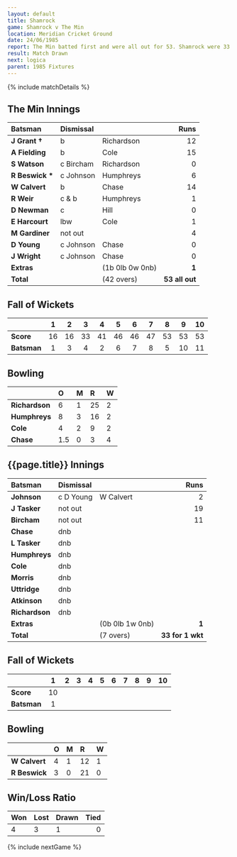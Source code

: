 ```yaml
---
layout: default
title: Shamrock
game: Shamrock v The Min
location: Meridian Cricket Ground
date: 24/06/1985
report: The Min batted first and were all out for 53. Shamrock were 33 for 1 when rain stopped play.
result: Match Drawn
next: logica
parent: 1985 Fixtures
---
```


{% include matchDetails %}

## The Min Innings

| Batsman | Dismissal |  | Runs |
|:---|:---|---|---:|
| **J Grant &#8224;** | b | Richardson | 12 |
| **A Fielding** | b | Cole | 15 |
| **S Watson** | c Bircham | Richardson | 0 |
| **R Beswick &#42;** | c Johnson | Humphreys | 6 |
| **W Calvert** | b  | Chase | 14 |
| **R Weir** | c & b | Humphreys | 1 |
| **D Newman** | c | Hill | 0 |
| **E Harcourt** | lbw | Cole | 1 |
| **M Gardiner** | not out |  | 4 |
| **D Young** | c Johnson | Chase | 0 |
| **J Wright** | c Johnson | Chase | 0 |
| **Extras** | | (1b 0lb 0w 0nb) | **1** |
| **Total** | | (42 overs) | **53 all out** |

## Fall of Wickets

| | 1 | 2 | 3 | 4 | 5 | 6 | 7 | 8 | 9 | 10 |
|---|:---:|:---:|:---:|:---:|:---:|:---:|:---:|:---:|:---:|:---:|
| **Score** | 16 | 16 | 33 | 41 | 46 | 46 | 47 | 53 | 53 | 53 |
| **Batsman** | 1 | 3 | 4 | 2 | 6 | 7 | 8 | 5 | 10 | 11 |

## Bowling

| | O | M | R | W |
|---|:---|:---|:---|:---|
| **Richardson** | 6 | 1 | 25 | 2 |
| **Humphreys** | 8 | 3 | 16 | 2 |
| **Cole** | 4 | 2 | 9 | 2 |
| **Chase** | 1.5 | 0 | 3 | 4 |
 
## {{page.title}} Innings

| Batsman | Dismissal |  | Runs |
|:---|:---|---|---:|
| **Johnson** | c D Young | W Calvert | 2 |
| **J Tasker** | not out |  | 19 |
| **Bircham** | not out |  | 11 |
| **Chase** | dnb |  |  |
| **L Tasker** | dnb |  |  |
| **Humphreys** | dnb |  |  |
| **Cole** | dnb |  |  |
| **Morris** | dnb |  |  |
| **Uttridge** | dnb |  |  |
| **Atkinson** | dnb |  |  |
| **Richardson** | dnb |  |  |
| **Extras** | | (0b 0lb 1w 0nb) | **1** |
| **Total** | | (7 overs) | **33 for 1 wkt** |

## Fall of Wickets

| | 1 | 2 | 3 | 4 | 5 | 6 | 7 | 8 | 9 | 10 |
|---|:---:|:---:|:---:|:---:|:---:|:---:|:---:|:---:|:---:|:---:|
| **Score** | 10 |  |  |  |  |  |  |  |  |  |
| **Batsman** | 1 |  |  |  |  |  |  |  |  |  |

## Bowling

| | O | M | R | W |
|---|:---|:---|:---|:---|
| **W Calvert** | 4 | 1 | 12 | 1 |
| **R Beswick** | 3 | 0 | 21 | 0 |


## Win/Loss Ratio

| Won | Lost | Drawn | Tied |
|:---|:---|:---|---:|
| 4 | 3 | 1 | 0 |

{% include nextGame %}